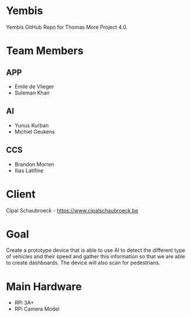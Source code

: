 # Yembis
Yembis GitHub Repo for Thomas More Project 4.0. 

# Team Members

## APP
- Emile de Vlieger
- Suleman Khan

## AI
- Yunus Kurban
- Michiel Geukens

## CCS
- Brandon Morren
- Ilias Latifine

# Client
Cipal Schaubroeck - https://www.cipalschaubroeck.be

# Goal

Create a prototype device that is able to use AI to detect the different type of vehicles and their speed and gather this information so that we are able to create dashboards. The device will also scan for pedestrians.

# Main Hardware
- RPi 3A+
- RPi Camera Model
